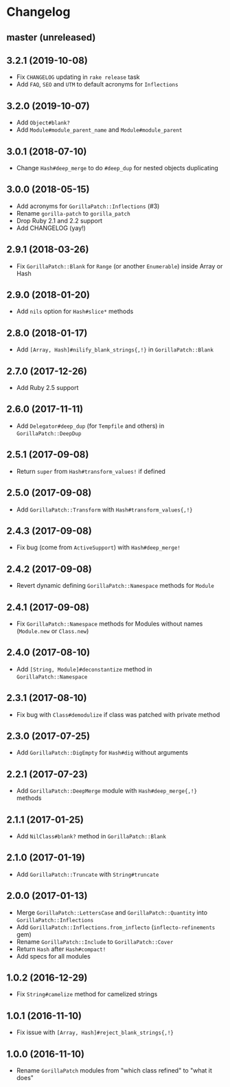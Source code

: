 # Changelog

## master (unreleased)

## 3.2.1 (2019-10-08)

*   Fix `CHANGELOG` updating in `rake release` task
*   Add `FAQ`, `SEO` and `UTM` to default acronyms for `Inflections`

## 3.2.0 (2019-10-07)

*   Add `Object#blank?`
*   Add `Module#module_parent_name` and `Module#module_parent`

## 3.0.1 (2018-07-10)

*   Change `Hash#deep_merge` to do `#deep_dup` for nested objects duplicating

## 3.0.0 (2018-05-15)

*   Add acronyms for `GorillaPatch::Inflections` (#3)
*   Rename `gorilla-patch` to `gorilla_patch`
*   Drop Ruby 2.1 and 2.2 support
*   Add CHANGELOG (yay!)

## 2.9.1 (2018-03-26)

*   Fix `GorillaPatch::Blank` for `Range` (or another `Enumerable`) inside Array or Hash

## 2.9.0 (2018-01-20)

*   Add `nils` option for `Hash#slice*` methods

## 2.8.0 (2018-01-17)

*   Add `[Array, Hash]#nilify_blank_strings{,!}` in `GorillaPatch::Blank`

## 2.7.0 (2017-12-26)

*   Add Ruby 2.5 support

## 2.6.0 (2017-11-11)

*   Add `Delegator#deep_dup` (for `Tempfile` and others) in `GorillaPatch::DeepDup`

## 2.5.1 (2017-09-08)

*   Return `super` from `Hash#transform_values!` if defined

## 2.5.0 (2017-09-08)

*   Add `GorillaPatch::Transform` with `Hash#transform_values{,!}`

## 2.4.3 (2017-09-08)

*   Fix bug (come from `ActiveSupport`) with `Hash#deep_merge!`

## 2.4.2 (2017-09-08)

*   Revert dynamic defining `GorillaPatch::Namespace` methods for `Module`

## 2.4.1 (2017-09-08)

*   Fix `GorillaPatch::Namespace` methods for Modules without names (`Module.new` or `Class.new`)

## 2.4.0 (2017-08-10)

*   Add `[String, Module]#deconstantize` method in `GorillaPatch::Namespace`

## 2.3.1 (2017-08-10)

*   Fix bug with `Class#demodulize` if class was patched with private method

## 2.3.0 (2017-07-25)

*   Add `GorillaPatch::DigEmpty` for `Hash#dig` without arguments

## 2.2.1 (2017-07-23)

*   Add `GorillaPatch::DeepMerge` module with `Hash#deep_merge{,!}` methods

## 2.1.1 (2017-01-25)

*   Add `NilClass#blank?` method in `GorillaPatch::Blank`

## 2.1.0 (2017-01-19)

*   Add `GorillaPatch::Truncate` with `String#truncate`

## 2.0.0 (2017-01-13)

*   Merge `GorillaPatch::LettersCase` and `GorillaPatch::Quantity` into `GorillaPatch::Inflections`
*   Add `GorillaPatch::Inflections.from_inflecto` (`inflecto-refinements` gem)
*   Rename `GorillaPatch::Include` to `GorillaPatch::Cover`
*   Return `Hash` after `Hash#compact!`
*   Add specs for all modules

## 1.0.2 (2016-12-29)

*   Fix `String#camelize` method for camelized strings

## 1.0.1 (2016-11-10)

*   Fix issue with `[Array, Hash]#reject_blank_strings{,!}`

## 1.0.0 (2016-11-10)

*   Rename `GorillaPatch` modules from "which class refined" to "what it does"
